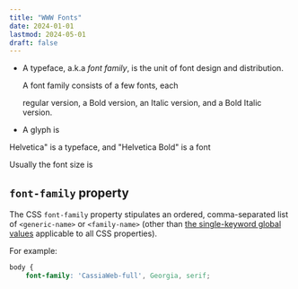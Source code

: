 ```yaml
---
title: "WWW Fonts"
date: 2024-01-01
lastmod: 2024-05-01
draft: false
---
```


- A typeface, a.k.a *font family*, is the unit of font design and distribution.

    A font family consists of a few fonts, each 
    
    regular version, a Bold version, an Italic version, and a Bold Italic version.

- A glyph is 

Helvetica" is a typeface, and "Helvetica Bold" is a font

Usually the font size is 

## `font-family` property

The CSS `font-family` property stipulates an ordered, comma-separated list of `<generic-name>` or `<family-name>` (other than [the single-keyword global values](https://developer.mozilla.org/en-US/docs/Web/CSS/all) applicable to all CSS properties).

For example:

```css
body {
    font-family: 'CassiaWeb-full', Georgia, serif;
